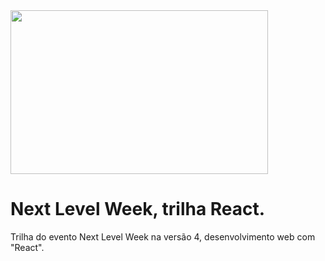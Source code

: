 <img src="https://upload.wikimedia.org/wikipedia/commons/thumb/a/a7/React-icon.svg/512px-React-icon.svg.png" width="412" height="262">

# Next Level Week, trilha React.

Trilha do evento Next Level Week na versão 4, desenvolvimento web com "React".

